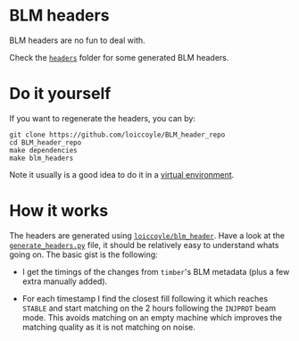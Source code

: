 # BLM headers
BLM headers are no fun to deal with.

Check the [`headers`](./headers) folder for some generated BLM headers.

# Do it yourself
If you want to regenerate the headers, you can by:
```
git clone https://github.com/loiccoyle/BLM_header_repo
cd BLM_header_repo
make dependencies
make blm_headers
```
Note it usually is a good idea to do it in a [virtual environment](https://docs.python.org/3/tutorial/venv.html).


# How it works
The headers are generated using [`loiccoyle/blm_header`](https://github.com/loiccoyle/blm_header). Have a look at the [`generate_headers.py`](./generate_headers.py) file, it should be relatively easy to understand whats going on. The basic gist is the following:

* I get the timings of the changes from `timber`'s BLM metadata (plus a few extra manually added).

* For each timestamp I find the closest fill following it which reaches `STABLE` and start matching on the 2 hours following the `INJPROT` beam mode. This avoids matching on an empty machine which improves the matching quality as it is not matching on noise.
